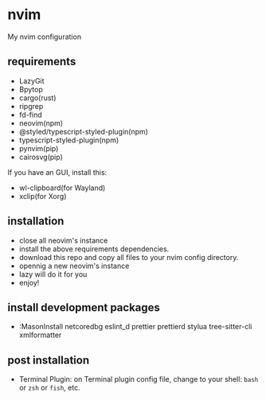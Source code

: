 # nvim
My nvim configuration

## requirements

- LazyGit
- Bpytop
- cargo(rust)
- ripgrep
- fd-find
- neovim(npm)
- @styled/typescript-styled-plugin(npm) 
- typescript-styled-plugin(npm)
- pynvim(pip)
- cairosvg(pip)

If you have an GUI, install this:

- wl-clipboard(for Wayland)
- xclip(for Xorg)

## installation

- close all neovim's instance
- install the above requirements dependencies.
- download this repo and copy all files to your nvim config directory.
- opennig a new neovim's instance
- lazy will do it for you
- enjoy!

## install development packages

- :MasonInstall netcoredbg eslint_d prettier prettierd stylua tree-sitter-cli xmlformatter

## post installation

- Terminal Plugin: on Terminal plugin config file, change to your shell: ```bash``` or ```zsh``` or ```fish```, etc.
